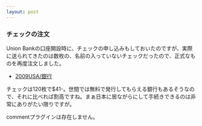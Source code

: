 ```yaml
---
layout: post
---
```

<h3>チェックの注文</h3>
<p>Union Bankの口座開設時に、チェックの申し込みもしておいたのですが、実際に送られてきたのは数枚の、名前の入っていないチェックだったので、正式なものを再度注文しました。</p>
<ul>
<li><a href="/?page=2009USA%2F%B6%E4%B9%D4" class="wikipage">2009USA/銀行</a></li>
</ul>
<p>チェックは120枚で$41-。世間では無料で発行してもらえる銀行もあるそうなので、それに比べれば割高ですね。まぁ日本に居ながらにして手続きできるのは非常にありがたい限りですが。</p>
<p><span class="error">commentプラグインは存在しません。</span> </p>
